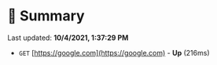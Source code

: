 # 📖 Summary
Last updated: **10/4/2021, 1:37:29 PM**

- `GET` [https://google.com](https://google.com) - **Up** (216ms)
